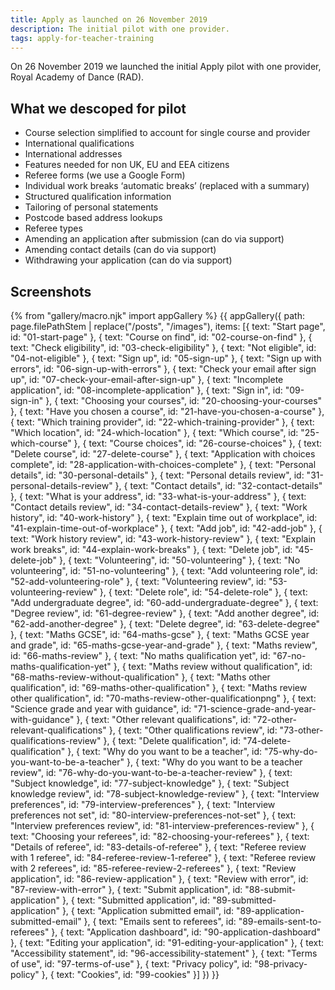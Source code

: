 ```yaml
---
title: Apply as launched on 26 November 2019
description: The initial pilot with one provider.
tags: apply-for-teacher-training
---
```

On 26 November 2019 we launched the initial Apply pilot with one provider, Royal Academy of Dance (RAD).

## What we descoped for pilot

* Course selection simplified to account for single course and provider
* International qualifications
* International addresses
* Features needed for non UK, EU and EEA citizens
* Referee forms (we use a Google Form)
* Individual work breaks ‘automatic breaks’ (replaced with a summary)
* Structured qualification information
* Tailoring of personal statements
* Postcode based address lookups
* Referee types
* Amending an application after submission (can do via support)
* Amending contact details (can do via support)
* Withdrawing your application (can do via support)

## Screenshots

{% from "gallery/macro.njk" import appGallery %}
{{ appGallery({
  path: page.filePathStem | replace("/posts", "/images"),
  items: [{
    text: "Start page",
    id: "01-start-page"
  }, {
    text: "Course on find",
    id: "02-course-on-find"
  }, {
    text: "Check eligibility",
    id: "03-check-eligibility"
  }, {
    text: "Not eligible",
    id: "04-not-eligible"
  }, {
    text: "Sign up",
    id: "05-sign-up"
  }, {
    text: "Sign up with errors",
    id: "06-sign-up-with-errors"
  }, {
    text: "Check your email after sign up",
    id: "07-check-your-email-after-sign-up"
  }, {
    text: "Incomplete application",
    id: "08-incomplete-application"
  }, {
    text: "Sign in",
    id: "09-sign-in"
  }, {
    text: "Choosing your courses",
    id: "20-choosing-your-courses"
  }, {
    text: "Have you chosen a course",
    id: "21-have-you-chosen-a-course"
  }, {
    text: "Which training provider",
    id: "22-which-training-provider"
  }, {
    text: "Which location",
    id: "24-which-location"
  }, {
    text: "Which course",
    id: "25-which-course"
  }, {
    text: "Course choices",
    id: "26-course-choices"
  }, {
    text: "Delete course",
    id: "27-delete-course"
  }, {
    text: "Application with choices complete",
    id: "28-application-with-choices-complete"
  }, {
    text: "Personal details",
    id: "30-personal-details"
  }, {
    text: "Personal details review",
    id: "31-personal-details-review"
  }, {
    text: "Contact details",
    id: "32-contact-details"
  }, {
    text: "What is your address",
    id: "33-what-is-your-address"
  }, {
    text: "Contact details review",
    id: "34-contact-details-review"
  }, {
    text: "Work history",
    id: "40-work-history"
  }, {
    text: "Explain time out of workplace",
    id: "41-explain-time-out-of-workplace"
  }, {
    text: "Add job",
    id: "42-add-job"
  }, {
    text: "Work history review",
    id: "43-work-history-review"
  }, {
    text: "Explain work breaks",
    id: "44-explain-work-breaks"
  }, {
    text: "Delete job",
    id: "45-delete-job"
  }, {
    text: "Volunteering",
    id: "50-volunteering"
  }, {
    text: "No volunteering",
    id: "51-no-volunteering"
  }, {
    text: "Add volunteering role",
    id: "52-add-volunteering-role"
  }, {
    text: "Volunteering review",
    id: "53-volunteering-review"
  }, {
    text: "Delete role",
    id: "54-delete-role"
  }, {
    text: "Add undergraduate degree",
    id: "60-add-undergraduate-degree"
  }, {
    text: "Degree review",
    id: "61-degree-review"
  }, {
    text: "Add another degree",
    id: "62-add-another-degree"
  }, {
    text: "Delete degree",
    id: "63-delete-degree"
  }, {
    text: "Maths GCSE",
    id: "64-maths-gcse"
  }, {
    text: "Maths GCSE year and grade",
    id: "65-maths-gcse-year-and-grade"
  }, {
    text: "Maths review",
    id: "66-maths-review"
  }, {
    text: "No maths qualification yet",
    id: "67-no-maths-qualification-yet"
  }, {
    text: "Maths review without qualification",
    id: "68-maths-review-without-qualification"
  }, {
    text: "Maths other qualification",
    id: "69-maths-other-qualification"
  }, {
    text: "Maths review other qualification",
    id: "70-maths-review-other-qualificationpng"
  }, {
    text: "Science grade and year with guidance",
    id: "71-science-grade-and-year-with-guidance"
  }, {
    text: "Other relevant qualifications",
    id: "72-other-relevant-qualifications"
  }, {
    text: "Other qualifications review",
    id: "73-other-qualifications-review"
  }, {
    text: "Delete qualification",
    id: "74-delete-qualification"
  }, {
    text: "Why do you want to be a teacher",
    id: "75-why-do-you-want-to-be-a-teacher"
  }, {
    text: "Why do you want to be a teacher review",
    id: "76-why-do-you-want-to-be-a-teacher-review"
  }, {
    text: "Subject knowledge",
    id: "77-subject-knowledge"
  }, {
    text: "Subject knowledge review",
    id: "78-subject-knowledge-review"
  }, {
    text: "Interview preferences",
    id: "79-interview-preferences"
  }, {
    text: "Interview preferences not set",
    id: "80-interview-preferences-not-set"
  }, {
    text: "Interview preferences review",
    id: "81-interview-preferences-review"
  }, {
    text: "Choosing your referees",
    id: "82-choosing-your-referees"
  }, {
    text: "Details of referee",
    id: "83-details-of-referee"
  }, {
    text: "Referee review with 1 referee",
    id: "84-referee-review-1-referee"
  }, {
    text: "Referee review with 2 referees",
    id: "85-referee-review-2-referees"
  }, {
    text: "Review application",
    id: "86-review-application"
  }, {
    text: "Review with error",
    id: "87-review-with-error"
  }, {
    text: "Submit application",
    id: "88-submit-application"
  }, {
    text: "Submitted application",
    id: "89-submitted-application"
  }, {
    text: "Application submitted email",
    id: "89-application-submitted-email"
  }, {
    text: "Emails sent to referees",
    id: "89-emails-sent-to-referees"
  }, {
    text: "Application dashboard",
    id: "90-application-dashboard"
  }, {
    text: "Editing your application",
    id: "91-editing-your-application"
  }, {
    text: "Accessibility statement",
    id: "96-accessibility-statement"
  }, {
    text: "Terms of use",
    id: "97-terms-of-use"
  }, {
    text: "Privacy policy",
    id: "98-privacy-policy"
  }, {
    text: "Cookies",
    id: "99-cookies"
  }]
}) }}
